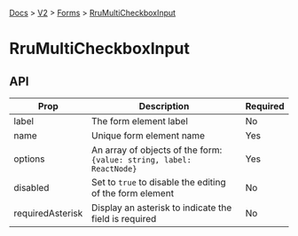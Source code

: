 [Docs](/) > [V2](/docs/v2/get-started) > [Forms](/docs/v2/components/RruForm) > [RruMultiCheckboxInput](/docs/v2/components/RruMultiCheckboxInput)


# RruMultiCheckboxInput

## API

| Prop | Description | Required |
|-|-|-|
| label | The form element label | No |
| name | Unique form element name | Yes |
| options | An array of objects of the form:<br>`{value: string, label: ReactNode}`<br> | Yes |
| disabled | Set to `true` to disable the editing of the form element | No |
| requiredAsterisk | Display an asterisk to indicate the field is required | No |

